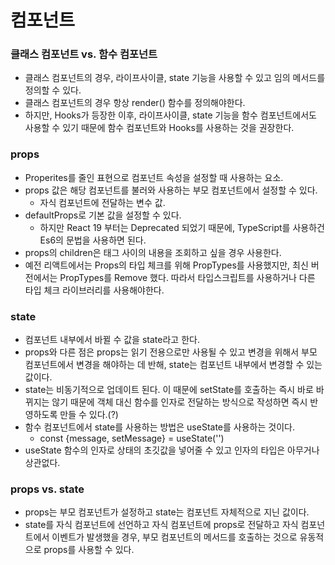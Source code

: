 # 컴포넌트

### 클래스 컴포넌트 vs. 함수 컴포넌트

- 클래스 컴포넌트의 경우, 라이프사이클, state 기능을 사용할 수 있고 임의 메서드를 정의할 수 있다.
- 클래스 컴포넌트의 경우 항상 render() 함수를 정의해야한다.
- 하지만, Hooks가 등장한 이후, 라이프사이클, state 기능을 함수 컴포넌트에서도 사용할 수 있기 때문에 함수 컴포넌트와 Hooks를 사용하는 것을 권장한다.

### props

- Properites를 줄인 표현으로 컴포넌트 속성을 설정할 때 사용하는 요소.
- props 값은 해당 컴포넌트를 불러와 사용하는 부모 컴포넌트에서 설정할 수 있다.
  - 자식 컴포넌트에 전달하는 변수 값.
- defaultProps로 기본 값을 설정할 수 있다.
  - 하지만 React 19 부터는 Deprecated 되었기 때문에, TypeScript를 사용하건 Es6의 문법을 사용하면 된다.
- props의 children은 태그 사이의 내용을 조회하고 싶을 경우 사용한다.
- 예전 리액트에서는 Props의 타입 체크를 위해 PropTypes를 사용했지만, 최신 버전에서는 PropTypes를 Remove 했다. 따라서 타입스크립트를 사용하거나 다른 타입 체크 라이브러리를 사용해야한다.

### state

- 컴포넌트 내부에서 바뀔 수 값을 state라고 한다.
- props와 다른 점은 props는 읽기 전용으로만 사용될 수 있고 변경을 위해서 부모 컴포넌트에서 변경을 해야하는 데 반해, state는 컴포넌트 내부에서 변경할 수 있는 값이다.
- state는 비동기적으로 업데이트 된다. 이 때문에 setState를 호출하는 즉시 바로 바뀌지는 않기 때문에 객체 대신 함수를 인자로 전달하는 방식으로 작성하면 즉시 반영하도록 만들 수 있다.(?)
- 함수 컴포넌트에서 state를 사용하는 방법은 useState를 사용하는 것이다.
  - const {message, setMessage} = useState('')
- useState 함수의 인자로 상태의 초깃값을 넣어줄 수 있고 인자의 타입은 아무거나 상관없다.

### props vs. state

- props는 부모 컴포넌트가 설정하고 state는 컴포넌트 자체적으로 지닌 값이다.
- state를 자식 컴포넌트에 선언하고 자식 컴포넌트에 props로 전달하고 자식 컴포넌트에서 이벤트가 발생했을 경우, 부모 컴포넌트의 메서드를 호출하는 것으로 유동적으로 props를 사용할 수 있다.
